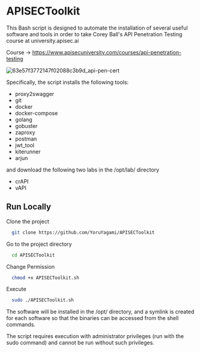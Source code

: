 
# APISECToolkit

This Bash script is designed to automate the installation of several useful software and tools in order to take Corey Ball's API Penetration Testing course at university.apisec.ai

Course -> https://www.apisecuniversity.com/courses/api-penetration-testing

![63e57f3772147f02088c3b9d_api-pen-cert](https://user-images.githubusercontent.com/70035442/223392343-cd6cf3b1-e025-4b72-bd94-e604a768e857.png)

Specifically, the script installs the following tools:

- proxy2swagger
- git
- docker
- docker-compose
- golang
- gobuster
- zaproxy
- postman
- jwt_tool
- kiterunner
- arjun

and download the following two labs in the /opt/lab/ directory

- crAPI
- vAPI

## Run Locally

Clone the project

```bash
  git clone https://github.com/YoruYagami/APISECToolkit
```

Go to the project directory

```bash
  cd APISECToolkit
```

Change Permission

```bash
  chmod +x APISECToolkit.sh
```

Execute

```bash
  sudo ./APISECToolkit.sh
```

The software will be installed in the /opt/ directory, and a symlink is created for each software so that the binaries can be accessed from the shell commands.

The script requires execution with administrator privileges (run with the sudo command) and cannot be run without such privileges.
